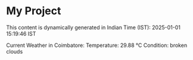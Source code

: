 # My Project

This content is dynamically generated in Indian Time (IST): 2025-01-01 15:19:46 IST


Current Weather in Coimbatore:
Temperature: 29.88 °C
Condition: broken clouds

